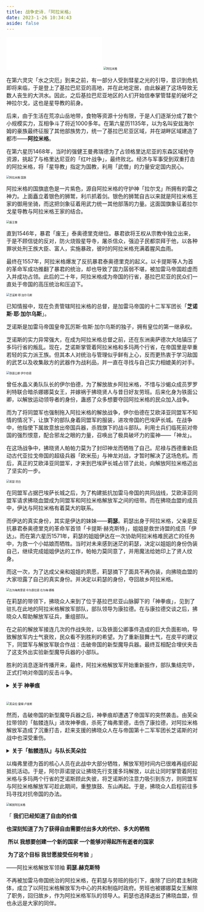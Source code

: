 ```yaml
---
title: 战争史诗.「阿拉米格」
date: 2023-1-26 10:34:43
aside: false
---
```


<iframe frameborder="no" border="0" marginwidth="0" marginheight="0" width=50% height=86 src="//music.163.com/outchain/player?type=2&id=864433975&auto=1&height=66"></iframe>



<img src="https://m1.im5i.com/2023/01/29/UG4LyC.png" alt="阿拉米格" style="zoom:50%;" />

在第六灵灾「水之灾厄」到来之前，有一部分人受到彗星之光的引导，意识到危机即将来临，于是登上了基拉巴尼亚的高地，并在此地定居，由此躲避了这场导致无数人丧生的大洪水。因此，之后基拉巴尼亚地区的人们开始信奉掌管彗星的破坏之神拉尔戈，这也是星导教的前身。

后来，由于生活在荒凉山岳地带，食物等资源十分有限，于是人们逐渐分成了数个小规模实力，互相争斗了将近1000多年。在第六星历1135年，以为名叫安兹海尔姆的豪族最终征服了其他部族势力，统一了基拉巴尼亚区域，并在湖畔区域建造了都市——**阿拉米格**。

在第六星历1468年，当时的强健王曼弗瑞德为了占领格里达尼亚的东森区域抢夺资源，挑起了与格里达尼亚的「红叶战争」，最终败北。经济与军事受到双重打击的阿拉米格，将「星导教」指定为国教，利用「武僧」的力量安定国内民心。



<img src="https://m1.im5i.com/2023/01/29/UG40nS.png" alt="阿拉米格 国旗" style="zoom:50%;" />

阿拉米格的国旗底色是一片紫色，源自阿拉米格的守护神「拉尔戈」所拥有的雷之神力。上面矗立着银色的狮鹫，利爪抓着剑。银色的狮鹫自古以来就是阿拉米格王家的御用坐骑，而这把剑象征着用武力统一其他部落的力量。这面国旗象征着拉尔戈星导教与阿拉米格王家的结合。



<img src="https://m1.im5i.com/2023/01/29/UG4EG0.png" alt="废王像" style="zoom:50%;" />

直到1546年，暴君「废王」泰奥德里克继位。暴君欲将王权从宗教中独立出来，于是不顾信徒的反对，防火烧毁星导寺，屠杀信众，强迫子民都崇拜于他，以各种罪状处刑王族大臣、富人，实施暴政，彼时的阿拉米格充满着腥风血雨。

最终在1557年，阿拉米格爆发了反抗暴君泰奥德里克的起义。以卡提斯等人为首的革命军成功推翻了暴君的统治，却也导致了国力孱弱不堪，被加雷马帝国趁虚而入并成功占领。此后的二十年，阿拉米格成为帝国的行省，基拉巴尼亚的民众们一直处于帝国的高压统治和压迫下。



<img src="https://m1.im5i.com/2023/01/30/UGm1as.png" alt="芝诺斯·耶·加尔乌斯" style="zoom:50%;" />

已知情报中，现在负责管辖阿拉米格的总督，是加雷马帝国的十二军军团长「**芝诺斯·耶·加尔乌斯**」。

芝诺斯是加雷马帝国皇帝瓦厉斯·佐斯·加尔乌斯的独子，拥有皇位的第一继承权。

芝诺斯的实力异常强大，在成为阿拉米格总督之前，还在东洲奥萨德次大陆镇压了多玛行省的叛乱。现在，芝诺斯掌管着阿拉米格和多玛两个行省，在帝国里是举重若轻的实力派王族。但其本人对统治与管理似乎鲜有上心，反而更热衷于学习敌国的武艺以及收集敌方的武器作为战利品，并一直在寻找与自己实力相媲美的对手。



<img src="https://m1.im5i.com/2023/01/30/UGmBAo.png" alt="铁面公卿 伊尔伯德" style="zoom:50%;" />

曾任水晶义勇队队长的伊尔伯德，为了解放故乡阿拉米格，不惜与沙蝎众成员罗罗利特联合暗杀娜娜莫女王，并嫁祸于拂晓贤人与昔日好友劳班。后来化身为铁面公卿，以解放运动领导者的身份，蛊惑了众多想要夺回阿拉米格的民众加入战争。

而为了将同盟军也强制拖入阿拉米格的解放战争，伊尔伯德在艾欧泽亚同盟军不知情的情况下，让旗下的部队身着同盟军的服装，进攻帝国的巴埃萨长城。在战争中，他指使下属故意放出帝国兵器，杀戮旗下的战斗部队。利用士兵们临死前对帝国的强烈恨意，配合邪龙之眼的力量，召唤出了极具破坏力的蛮神——「神龙」。

在这场战争中，拂晓贤人帕帕力莫为了封印神龙而牺牲了自己。尼禄与西德重新启动古代亚拉戈帝国的超级兵器「欧米茄」与神龙对战，才暂时解决了这场危机。而后，真正的艾欧泽亚同盟军，才来到巴埃萨长城占领了此处，向解放阿拉米格迈出了坚实的一步。



<img src="https://m1.im5i.com/2023/01/29/UG4MwB.png" alt="莉瑟 坦白" style="zoom:50%;" />

在同盟军占据巴埃萨长城之后，为了构建抵抗加雷马帝国的共同战线，艾欧泽亚同盟军请求拂晓血盟成为同盟军和阿拉米格解放军之间的纽带。而在拂晓血盟的成员中，伊达与阿拉米格有着莫大的联系。

而伊达的真实身份，其实是伊达的妹妹——**莉瑟**。莉瑟出身于阿拉米格，父亲是反抗暴君泰奥德里克的革命军首领「卡提斯·赫克斯特」，姐姐是救世诗盟的成员「伊达」。而在第六星历1571年，莉瑟的姐姐伊达在一次协助阿拉米格难民逃亡的任务中，为救一个小姑娘而牺牲。当时对未来感到迷茫的莉瑟，决定以姐姐的身份伪装自己，继续完成姐姐伊达的工作，帕帕力莫同意了，并用魔法给她印上了贤人纹身。

而这一次，为了达成父亲和姐姐的夙愿，莉瑟摘下了面具不再伪装，向拂晓血盟的大家坦露了自己的真实身份。并决定以莉瑟的身份，夺回故乡阿拉米格。



<img src="https://m1.im5i.com/2023/01/29/UG48uq.png" alt="左为梅弗里德 中为康拉德 右为梅·娜格" style="zoom:50%;" />

在莉瑟的带领下，拂晓众人来到了位于基拉巴尼亚山脉脚下的「神拳痕」，见到了驻扎在此地的阿拉米格解放军部队，部队领导为康拉德。在与康拉德交谈之后，拂晓众人帮助解放军征兵，重组部队。

在之前的解放军接连几次的作战失败，以及铁面公卿事件造成的巨大负面影响，导致解放军内士气衰败，民众看不到胜利的希望。为了重新鼓舞士气，在皮平的建议下，同盟军与解放军联合作战：击破帝国的新型魔导兵器。最终互相配合埋伏夹击了这支外出实验新型魔导兵器的小部队。

胜利的消息逐渐传播开来，最终，阿拉米格解放军开始重新振作，部队集结完毕，正式打响对帝国的反击斗争。

<details> <summary><b>关于 神拳痕</b></summary><br>
<img src="https://m1.im5i.com/2023/01/29/UG4Tiz.png" alt="神拳痕" style="zoom:50%;" /><br><br>关于「神拳痕」，传说破坏神曾亲自现身于神拳痕，因此这里也是信仰破坏神的星导教信徒的圣地，内有星导教的总部「星导寺」。<br><br>
<img src="https://m1.im5i.com/2023/01/29/UG4kmW.png" alt="破坏神像" style="zoom:50%;" /><br><br>神拳痕内有一座破坏和彗星之神拉尔戈的巨大神像，由星导教的信徒们在经历数个世纪的雕刻，创造出来的这座巨大的破坏神像。由于过于巨大，而没有同「星导寺」一起被暴君摧毁，神像一直傲然耸立至今。<br><br><img src="https://m1.im5i.com/2023/01/29/UG4cTx.png" alt="血雨的训诫" style="zoom:50%;" /><br><br>在破坏神像的脚下的纪念碑上，记载着一位星导教高僧留下的词句：
<b>「门开七天堕泪 血雨狂潮动荡 神拳所及之处 众生皆留痕伤」</b><br><br><img src="https://m1.im5i.com/2023/01/29/UG4Zqs.png" alt="星导寺" style="zoom:50%;" /><br><br>「星导寺」曾经是星导教的总部，武僧的诞生地。星导教的信徒们会来到此处圣地锻炼身体，磨炼武技。然而，当星导寺卷入政治牵连后，在暴君泰奥德里克的命令下已然化为一片火海。
</details><br><br>

<img src="https://m1.im5i.com/2023/01/29/UG4hyo.png" alt="芙朵拉·雷姆·卢普斯" style="zoom:50%;" />

然而，击破帝国的新型魔导兵器之后，神拳痕却遭遇了帝国军的突然袭击。由芙朵拉带领的「骷髅连队」进攻神拳痕，杀死了梅弗里德，击伤了康拉德，对阿拉米格解放军造成了沉重打击，赶来支援的拂晓众人在与帝国第十二军军团长芝诺斯的对战中也深受重伤。

<details> <summary><b>关于「骷髅连队」与队长芙朵拉</b></summary>
「骷髅连队」归属于帝国，是协助进行镇压的部队。在二十年前，阿拉米格被帝国攻占，一部分有权阶级率先服从帝国的统治并得到了市民权，他们的孩子就是现在的「骷髅连队」的成员，所以其中大部分成员出身于阿拉米格。在帝国社会，没有市民权的阶级被称作「安」，是最底层的存在。但事实上，即使拥有市民权，以阿拉米格的出身，在帝国内部也常常遭受着正统加雷马人的歧视。<br><br>芙朵拉·雷姆·卢普斯是骷髅连队的千夫长，出生于阿拉米格，且出生之时阿拉米格就已经被加雷马帝国所占领。芙朵拉从小接受帝国式教育，却被帝国人骂作「蛮族」，被阿拉米格人骂作「卖国贼」。但是她并没有放弃，仍然在和同伴一起探索生存的道路。她心中有着一个单纯的愿望，那便是阿拉米格人被加雷马主流社会所接受。相比解放独立，芙朵拉觉得和帝国的联合协作才是她的同胞唯一的希望。为此，她不惜忠诚于帝国，不断往上爬，拥有市民权之后加入骷髅连队，芙朵拉以为这样做能给同胞带来自由，然而却只能看着同胞们在战火中牺牲。<br><br>在后话中，可以得知芙朵拉就是伊达曾经舍身拯救的女孩。伊达曾告诉她：「活下去，好好活着，总有一天……会看到希望的。」至今芙朵拉仍不理解伊达口中的希望为何物，不过她发誓要活下去并相信总有一天，她会用那时被救下来的这条命实现她们之间的约定。<br><br>
</details>


以梅弗里德为首的核心人员在此战中大部分牺牲，解放军短时间内已很难再组织起抵抗活动。于是，阿尔菲诺提议让拂晓先行支援多玛解放，以此让同时掌管着阿拉米格与多玛两个行省的芝诺斯顾此失彼，将芝诺斯的注意力吸引到东方，则同盟军与阿拉米格解放军可趁此期间，重整旗鼓、东山再起。于是，拂晓众人启程前往多玛寻找对抗帝国的办法。




<img src="https://m1.im5i.com/2023/01/29/UG4VpD.png" alt="解放阿拉米格" style="zoom:50%;" />

「      **我们已经知道了自由的价值**

​         **也深刻知道了为了获得自由需要付出多大的代价、多大的牺牲**

​         **所以 我想要创建一个新的国家 一个能够对得起所有逝者的国家**

​         **为了这个目标 我甘愿接受任何考验**                                                            」

   ——阿拉米格解放军领袖      **莉瑟.赫克斯特**



不再被加雷马帝国统治的阿拉米格，在莉瑟与劳班的指引下，废除了旧的君主制政体，成立了以阿拉米格解放军为中心的共和制临时政府。劳班也被娜娜莫女王解除了职务，回归故乡，作为阿拉米格军队的领导人。莉瑟也选择退出了拂晓血盟，但也永远是大家的同伴。